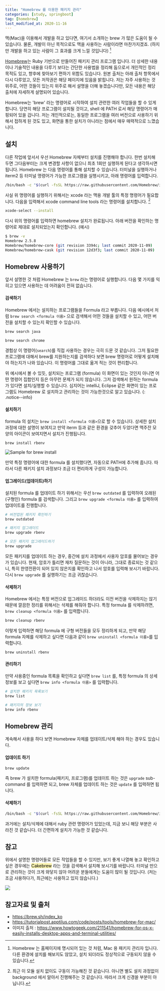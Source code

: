 ```yaml
---
title: "Homebrew 를 이용한 패키지 관리"
categories: [study, springboot]
tag: [homebrew]
last_modified_at: 2020-11-16
---
```


맥(Mac)을 이용해서 개발을 하고 있다면, 여기서 소개하는 brew 가 많은 도움이 될 수 있습니다. 물론, 개발이 아닌 목적으로도 맥을 사용하는 사람이라면 마찬가지겠죠. (하지만 개발을 하고 있는 사람이 그 효과를 크게 느낄 것입니다) [^1]

[Homebrew](https://brew.sh/index_ko)는 Ruby 기반으로 만들어진 패키지 관리 프로그램 입니다. 더 상세한 내용이나 기술적인 내용을 다루기 보다는 간단한 사용법을 정리해 둠으로서 개인적인 정리 목적도 있고, 향후에 찾아보기 편하기 위함도 있습니다. 원본 출처는 아래 출처 항목에서 다시 다루었고, 모든 저작권은 해당 페이지에 있음을 밝힙니다. 저는 자주 사용하는 것 위주로, 어떤 것들이 있는지 위주로 해서 설명을 더해 놓겠습니다만, 모든 내용은 해당 출처에 자세하게 설명되어 있습니다. 

Homebrew는 'brew' 라는 명령어로 시작하여 설치 관련한 여러 작업들을 할 수 있게 합니다. 당연히 해당 프로그램이 설치될 것이고, shell 에 PATH 로서 해당 명령어가 매핑되어 있을 겁니다. 저는 개인적으로는, 동일한 프로그램을 여러 버전으로 사용하기 위해서 접하게 된 것도 있고, 화면을 통한 설치가 아니라는 점에서 매우 매력적으로 느꼈습니다. 

## 설치

다른 작업에 앞서서 우선 Homebrew 자체부터 설치를 진행해야 합니다. 한번 설치해 두면 그다음부터는 크게 변경할 사항이 없으니 최초 1회만 실행하게 된다고 생각하시면 됩니다. Homebrew 는 다음 명령어를 통해 설치할 수 있습니다. 터미널을 실행하거나 iterm2 등 터미널 명령어가 가능한 프로그램을 실행시키고, 아래 명령어를 입력합니다. 

```sh
/bin/bash -c "$(curl -fsSL https://raw.githubusercontent.com/Homebrew/install/master/install.sh)"
```

사실 위 명령어를 실행하기 위해서는 xcode 라는 맥용 개발 툴의 특정 명령어가 필요합니다. 다음을 입력해서 xcode command line tools  라는 명령어를 설치합니다. [^2]

```sh
xcode-select --install
```

다시 위의 명령어를 입력하면 homebrew 설치가 완료됩니다. 아래 버전을 확인하는 명령어로 제대로 설치되었는지 확인합니다. (예시)

```sh
$ brew -v
Homebrew 2.5.8
Homebrew/homebrew-core (git revision 3394c; last commit 2020-11-09)
Homebrew/homebrew-cask (git revision 12d3f3; last commit 2020-11-09)
```

## Homebrew 사용하기

앞서 설명한 것 처럼 Homebrew 는 `brew` 라는 명령어로 실행합니다. 다음 몇 가지를 익히고 있으면 사용하는 데 어려움이 전혀 없습니다.

#### 검색하기

Homebrew 에서는 설치하는 프로그램들을 Formula 라고 부릅니다. 다음 예시에서 처럼 `brew search <formula 이름>` 으로 검색해서 어떤 것들을 설치할 수 있고, 어떤 버전을 설치할 수 있는지 확인할 수 있습니다. 

```sh
brew search java
```

```sh
brew search chrome
```

경험상 이 명령어(`search`)를 직접 사용하는 경우는 극히 드문 것 같습니다. 그저 필요한 프로그램에 대해서 brew를 지원하는지를 검색하다 보면 brew 명령어로 어떻게 설치해야 하는지가 나와 있습니다. 이 명령어를 그대로 옮겨 적는 것이 편리합니다.

위 예시에서 볼 수 있듯, 설치되는 프로그램 (formula) 이 화면이 있는 것인지 아니면 어떤 명령어 집합인지 등은 아무런 문제가 되지 않습니다. 그저 검색해서 원하는 formula 가 있다면 설치/실행할 수 있습니다. 심지어는 intelliJ, Eclipse 같은 화면이 있는 프로그램도 Homebrew 로 설치하고 관리하는 것이 가능한것으로 알고 있습니다.
{: .notice--info}

#### 설치하기

formula 의 설치는 `brew install <formula 이름>`으로 할 수 있습니다. 상세한 설치 과정에 대한 설명이 보여지고 만약 iterm 등과 같은 환경을 갖추어 두었다면 맥주잔 모양의 아이콘이 보여지면서 설치가 진행됩니다. 

```sh
brew install rbenv
```

![Sample for brew install](/assets/images/posts/study/springboot/2020-11-16-01020-install-homebrew/homebrew-and-homebrew-cask-header2.png)


만약 특정 명령어에 대한 formula 를 설치했다면, 자동으로 PATH에 추가해 줍니다. 따라서 다른 패키지 설치 과정보다 조금 더 편리하게 구성이 가능합니다.

#### 업그레이드(업데이트)하기

설치된 formula 를 업데이트 하기 위해서는 우선 `brew outdated` 를 입력하여 오래된(구형인) formula 를 검색합니다. 그리고 `brew upgrade <formula 이름>`  를 입력하여 업데이트를 진행합니다. 

```sh
# 버전업된 패키지 확인하기
brew outdated

# 패키지 업그레이드
brew upgrade rbenv

# 모든 패키지 업그레이드하기
brew upgrade
```

모든 패키지를 업데이트 하는 경우, 중간에 설치 과정에서 사용자 암호를 물어보는 경우가 있습니다. 현재, 암호가 틀리면 재차 질문하는 것이 아니라, 그대로 종료되는 것 같으니, 특히 한영전환이 되어 있지 않은지를 확인하고 나서 암호를 입력해 보시기 바랍니다. 다시 `brew upgrade` 를 실행하기는 조금 귀찮습니다.

#### 삭제하기

Homebrew 에서는 특정 버전으로 업그레이드 하더라도 이전 버전을 삭제하지는 않기 때문에 깔끔한 정리를 위해서는 삭제를 해줘야 합니다. 특정 formula 를 삭제하려면, `brew cleanup <formula 이름>` 를 입력합니다. 

```sh
brew cleanup rbenv
```

이렇게 입력하면 해당 formula 에 구형 버전들을 모두 정리하게 되고, 만약 해당 formula 자체를 삭제하고 싶다면 다음과 같이 `brew uninstall <formula 이름>`를 입력합니다. 

```sh
brew uninstall rbenv
```

#### 관리하기

만약 사용중인 formula 목록을 확인하고 싶다면 `brew list` 를, 특정 formula 의 상세 정보를 보고 싶다면 `brew info <formula 이름>` 를 입력합니다. 

```sh
# 설치한 패키지 목록보기
brew list

# 패키지의 정보 보기
brew info rbenv
```

## Homebrew 관리

계속해서 사용을 하다 보면 Homebrew 자체를 업데이트/삭제 해야 하는 경우도 있습니다. 

#### 업데이트 하기

```sh
brew update
```

즉 brew 가 설치한 formula(패키지, 프로그램)를 업데이트 하는 것은 `upgrade` sub-command 를 입력하면 되고, brew 자체를 업데이트 하는 것은 `update` 를 입력하면 됩니다.

#### 삭제하기

```sh
/bin/bash -c "$(curl -fsSL https://raw.githubusercontent.com/Homebrew/install/master/uninstall.sh)"
```

과거에는 설치/삭제에 대해서 ruby 관련 명령어가 있었는데, 지금 보니 해당 부분은 사라진 것 같습니다. 더 간편하게 설치가 가능한 것 같습니다.

## 참고

위에서 설명한 명령어들로 모든 작업들을 할 수 있지만, 보기 좋게 나열해 놓고 확인하고 싶은 경우에는 <mark style='background-color: #fff5b1'>Cakebrew</mark> 라는 것을 검색해서 설치해 보시기를 바랍니다. 터미널 만으로 관리하는 것이 크게 와닿지 않아 어려운 분들에게는 도움이 많이 될 것입니다. (저는 조금 사용하다가, 최근에는 사용하고 있지 않습니다.)

![](/assets/images/posts/study/springboot/2020-11-16-01020-install-homebrew/cakebrew.png)


## 참고자료 및 출처

- <https://brew.sh/index_ko>
- <https://tutorialpost.apptilus.com/code/posts/tools/homebrew-for-mac/>
- 이미지 출처 : <https://www.howtogeek.com/211541/homebrew-for-os-x-easily-installs-desktop-apps-and-terminal-utilities/>

[^1]: Homebrew 는 홈페이지에 명시되어 있는 것 처럼, Mac 용 패키지 관리자 입니다. 다른 환경에 설치를 해보지도 않았고, 설치 되더라도 정상적으로 구동되지 않을 수 있습니다.

[^2]: 최근 이 모듈 설치 없이도 구동이 가능해진 것 같습니다. 아니면 별도 설치 과정없이 background 에서 알아서 진행해주는 것 같습니다. 따라서 크게 신경쓸 부분이 아닙니다.